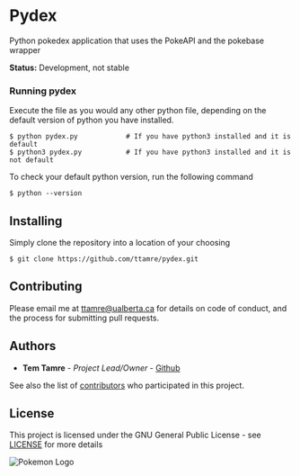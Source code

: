 # Pydex
Python pokedex application that uses the PokeAPI and the pokebase wrapper

**Status:** Development, not stable


### Running pydex
Execute the file as you would any other python file, depending on the default version of python you have installed.
```
$ python pydex.py            # If you have python3 installed and it is default
$ python3 pydex.py           # If you have python3 installed and it is not default
```

To check your default python version, run the following command
```
$ python --version
```

## Installing
Simply clone the repository into a location of your choosing
```
$ git clone https://github.com/ttamre/pydex.git
```

## Contributing

Please email me at ttamre@ualberta.ca for details on code of conduct, and the process for submitting pull requests.

## Authors

* **Tem Tamre** - *Project Lead/Owner* - [Github](https://github.com/ttamre)

See also the list of [contributors](https://github.com/ttamre/pydex/graphs/contributors) who participated in this project.

## License

This project is licensed under the GNU General Public License - see [LICENSE](LICENSE) for more details

![Pokemon Logo](https://upload.wikimedia.org/wikipedia/commons/thumb/9/98/International_Pok%C3%A9mon_logo.svg/1200px-International_Pok%C3%A9mon_logo.svg.png)
